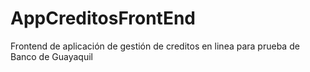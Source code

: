 # AppCreditosFrontEnd
Frontend de aplicación de gestión de creditos en linea para prueba de Banco de Guayaquil
